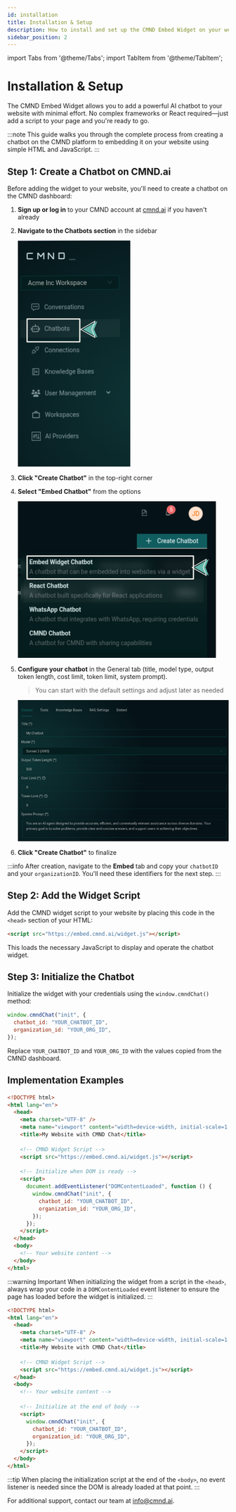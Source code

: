 ```yaml
---
id: installation
title: Installation & Setup
description: How to install and set up the CMND Embed Widget on your website.
sidebar_position: 2
---
```


import Tabs from '@theme/Tabs';
import TabItem from '@theme/TabItem';

# Installation & Setup

The CMND Embed Widget allows you to add a powerful AI chatbot to your website with minimal effort. No complex frameworks or React required—just add a script to your page and you're ready to go.

:::note
This guide walks you through the complete process from creating a chatbot on the CMND platform to embedding it on your website using simple HTML and JavaScript.
:::

## Step 1: Create a Chatbot on CMND.ai

Before adding the widget to your website, you'll need to create a chatbot on the CMND dashboard:

1. **Sign up or log in** to your CMND account at [cmnd.ai](https://calendly.com/ersel-aker/cmnd-ai-exploration) if you haven't already

2. **Navigate to the Chatbots section** in the sidebar

   ![Chatbots sidebar](../../static/img/sidebar-chatbots.png)

3. **Click "Create Chatbot"** in the top-right corner

4. **Select "Embed Chatbot"** from the options

   ![Embed Chatbot](../../static/img/embed_widget_chatbot/embed-widget-chatbot-option.png)

5. **Configure your chatbot** in the General tab (title, model type, output token length, cost limit, token limit, system prompt).

   > You can start with the default settings and adjust later as needed

   ![Chatbot Configuration](../../static/img/chatbot-general-tab-settings.png)

6. **Click "Create Chatbot"** to finalize

:::info
After creation, navigate to the **Embed** tab and copy your `chatbotID` and your `organizationID`. You'll need these identifiers for the next step.
:::

## Step 2: Add the Widget Script

Add the CMND widget script to your website by placing this code in the `<head>` section of your HTML:

```html title="HTML" showLineNumbers
<script src="https://embed.cmnd.ai/widget.js"></script>
```

This loads the necessary JavaScript to display and operate the chatbot widget.

## Step 3: Initialize the Chatbot

Initialize the widget with your credentials using the `window.cmndChat()` method:

```jsx title="JavaScript" showLineNumbers
window.cmndChat("init", {
  chatbot_id: "YOUR_CHATBOT_ID",
  organization_id: "YOUR_ORG_ID",
});
```

Replace `YOUR_CHATBOT_ID` and `YOUR_ORG_ID` with the values copied from the CMND dashboard.

## Implementation Examples

<Tabs>
<TabItem value="in-head" label="Script in <head>" default>

```html title="HTML" showLineNumbers
<!DOCTYPE html>
<html lang="en">
  <head>
    <meta charset="UTF-8" />
    <meta name="viewport" content="width=device-width, initial-scale=1.0" />
    <title>My Website with CMND Chat</title>

    <!-- CMND Widget Script -->
    <script src="https://embed.cmnd.ai/widget.js"></script>

    <!-- Initialize when DOM is ready -->
    <script>
      document.addEventListener("DOMContentLoaded", function () {
        window.cmndChat("init", {
          chatbot_id: "YOUR_CHATBOT_ID",
          organization_id: "YOUR_ORG_ID",
        });
      });
    </script>
  </head>
  <body>
    <!-- Your website content -->
  </body>
</html>
```

:::warning Important
When initializing the widget from a script in the `<head>`, always wrap your code in a `DOMContentLoaded` event listener to ensure the page has loaded before the widget is initialized.
:::

</TabItem>

<TabItem value="in-body" label="Script in <body>">

```html title="HTML" showLineNumbers
<!DOCTYPE html>
<html lang="en">
  <head>
    <meta charset="UTF-8" />
    <meta name="viewport" content="width=device-width, initial-scale=1.0" />
    <title>My Website with CMND Chat</title>

    <!-- CMND Widget Script -->
    <script src="https://embed.cmnd.ai/widget.js"></script>
  </head>
  <body>
    <!-- Your website content -->

    <!-- Initialize at the end of body -->
    <script>
      window.cmndChat("init", {
        chatbot_id: "YOUR_CHATBOT_ID",
        organization_id: "YOUR_ORG_ID",
      });
    </script>
  </body>
</html>
```

:::tip
When placing the initialization script at the end of the `<body>`, no event listener is needed since the DOM is already loaded at that point.
:::

</TabItem>
</Tabs>

For additional support, contact our team at [info@cmnd.ai](mailto:info@cmnd.ai).
